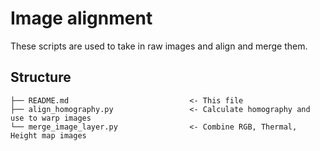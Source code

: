 # Image alignment

These scripts are used to take in raw images and align and merge them.

## Structure

```
├── README.md                           <- This file
├── align_homography.py                 <- Calculate homography and use to warp images
└── merge_image_layer.py                <- Combine RGB, Thermal, Height map images
```
